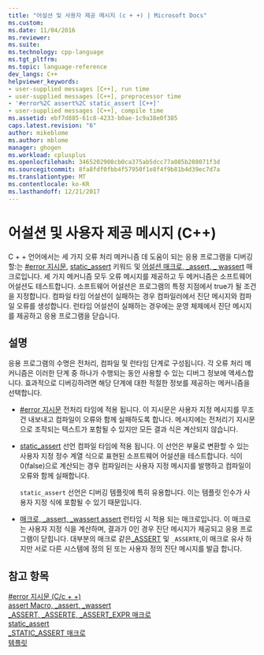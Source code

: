 ```yaml
---
title: "어설션 및 사용자 제공 메시지 (c + +) | Microsoft Docs"
ms.custom: 
ms.date: 11/04/2016
ms.reviewer: 
ms.suite: 
ms.technology: cpp-language
ms.tgt_pltfrm: 
ms.topic: language-reference
dev_langs: C++
helpviewer_keywords:
- user-supplied messages [C++], run time
- user-supplied messages [C++], preprocessor time
- '#error%2C assert%2C static_assert [C++]'
- user-supplied messages [C++], compile time
ms.assetid: ebf7d885-61c8-4233-b0ae-1c9a38e0f385
caps.latest.revision: "6"
author: mikeblome
ms.author: mblome
manager: ghogen
ms.workload: cplusplus
ms.openlocfilehash: 3465202908cb0ca375ab5dcc77a085b208071f3d
ms.sourcegitcommit: 8fa8fdf0fbb4f57950f1e8f4f9b81b4d39ec7d7a
ms.translationtype: MT
ms.contentlocale: ko-KR
ms.lasthandoff: 12/21/2017
---
```

# <a name="assertion-and-user-supplied-messages-c"></a>어설션 및 사용자 제공 메시지 (C++)
C + + 언어에서는 세 가지 오류 처리 메커니즘 데 도움이 되는 응용 프로그램을 디버깅할:는 [#error 지시문](../preprocessor/hash-error-directive-c-cpp.md), [static_assert](../cpp/static-assert.md) 키워드 및 [어설션 매크로, _assert, _ wassert](../c-runtime-library/reference/assert-macro-assert-wassert.md) 매크로입니다. 세 가지 메커니즘 모두 오류 메시지를 제공하고 두 메커니즘은 소프트웨어 어설션도 테스트합니다. 소프트웨어 어설션은 프로그램의 특정 지점에서 true가 될 조건을 지정합니다. 컴파일 타임 어설션이 실패하는 경우 컴파일러에서 진단 메시지와 컴파일 오류를 생성합니다. 런타임 어설션이 실패하는 경우에는 운영 체제에서 진단 메시지를 제공하고 응용 프로그램을 닫습니다.  
  
## <a name="remarks"></a>설명  
 응용 프로그램의 수명은 전처리, 컴파일 및 런타임 단계로 구성됩니다. 각 오류 처리 메커니즘은 이러한 단계 중 하나가 수행되는 동안 사용할 수 있는 디버그 정보에 액세스합니다. 효과적으로 디버깅하려면 해당 단계에 대한 적절한 정보를 제공하는 메커니즘을 선택합니다.  
  
-   [#error 지시문](../preprocessor/hash-error-directive-c-cpp.md) 전처리 타임에 적용 됩니다. 이 지시문은 사용자 지정 메시지를 무조건 내보내고 컴파일이 오류와 함께 실패하도록 합니다. 메시지에는 전처리기 지시문으로 조작되는 텍스트가 포함될 수 있지만 모든 결과 식은 계산되지 않습니다.  
  
-   [static_assert](../cpp/static-assert.md) 선언 컴파일 타임에 적용 됩니다. 이 선언은 부울로 변환할 수 있는 사용자 지정 정수 계열 식으로 표현된 소프트웨어 어설션을 테스트합니다. 식이 0(false)으로 계산되는 경우 컴파일러는 사용자 지정 메시지를 발행하고 컴파일이 오류와 함께 실패합니다.  
  
     `static_assert` 선언은 디버깅 템플릿에 특히 유용합니다. 이는 템플릿 인수가 사용자 지정 식에 포함될 수 있기 때문입니다.  
  
-   [매크로, _assert, _wassert assert](../c-runtime-library/reference/assert-macro-assert-wassert.md) 런타임 시 적용 되는 매크로입니다. 이 매크로는 사용자 지정 식을 계산하며, 결과가 0인 경우 진단 메시지가 제공되고 응용 프로그램이 닫힙니다. 대부분의 매크로 같은[_ASSERT](../c-runtime-library/reference/assert-asserte-assert-expr-macros.md) 및 `_ASSERTE`,이 매크로 유사 하지만 서로 다른 시스템에 정의 된 또는 사용자 정의 진단 메시지를 발급 합니다.  
  
## <a name="see-also"></a>참고 항목  
 [#error 지시문 (C/c + +)](../preprocessor/hash-error-directive-c-cpp.md)   
 [assert Macro, _assert, _wassert](../c-runtime-library/reference/assert-macro-assert-wassert.md)   
 [_ASSERT, _ASSERTE, _ASSERT_EXPR 매크로](../c-runtime-library/reference/assert-asserte-assert-expr-macros.md)   
 [static_assert](../cpp/static-assert.md)   
 [_STATIC_ASSERT 매크로](../c-runtime-library/reference/static-assert-macro.md)   
 [템플릿](../cpp/templates-cpp.md)
